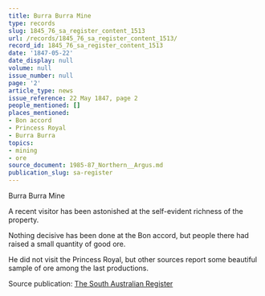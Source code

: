 ```yaml
---
title: Burra Burra Mine
type: records
slug: 1845_76_sa_register_content_1513
url: /records/1845_76_sa_register_content_1513/
record_id: 1845_76_sa_register_content_1513
date: '1847-05-22'
date_display: null
volume: null
issue_number: null
page: '2'
article_type: news
issue_reference: 22 May 1847, page 2
people_mentioned: []
places_mentioned:
- Bon accord
- Princess Royal
- Burra Burra
topics:
- mining
- ore
source_document: 1985-87_Northern__Argus.md
publication_slug: sa-register
---
```


Burra Burra Mine

A recent visitor has been astonished at the self-evident richness of the property.

Nothing decisive has been done at the Bon accord, but people there had raised a small quantity of good ore.

He did not visit the Princess Royal, but other sources report some beautiful sample of ore among the last productions.

Source publication: [The South Australian Register](/publications/sa-register/)
